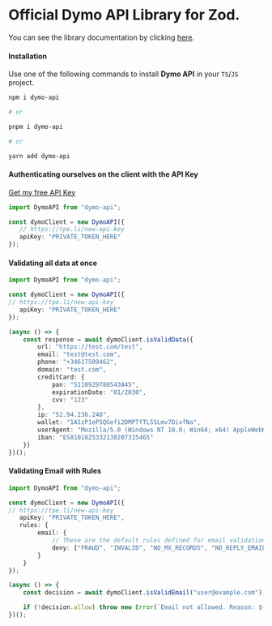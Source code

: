 # Official Dymo API Library for Zod.

You can see the library documentation by clicking [here](https://docs.tpeoficial.com/docs/dymo-api/getting-started/libraries?ch-pg=r-dm-node).

#### Installation

Use one of the following commands to install **Dymo API** in your `TS`/`JS` project.

```bash
npm i dymo-api

# or

pnpm i dymo-api

# or

yarn add dymo-api
```

#### Authenticating ourselves on the client with the API Key

[Get my free API Key](https://tpe.li/new-api-key?ch-pg=gh-dmapi-node-rd-step)

```ts
import DymoAPI from "dymo-api";

const dymoClient = new DymoAPI({
   // https://tpe.li/new-api-key
   apiKey: "PRIVATE_TOKEN_HERE" 
});

```

#### Validating all data at once

```ts
import DymoAPI from "dymo-api";

const dymoClient = new DymoAPI({
// https://tpe.li/new-api-key
   apiKey: "PRIVATE_TOKEN_HERE"
});

(async () => {
    const response = await dymoClient.isValidData({
        url: "https://test.com/test",
        email: "test@test.com", 
        phone: "+34617509462",
        domain: "test.com",
        creditCard: {
            pan: "5110929780543845",
            expirationDate: "01/2030",
            cvv: "123"
        },
        ip: "52.94.236.248",
        wallet: "1A1zP1eP5QGefi2DMPTfTL5SLmv7DivfNa",
        userAgent: "Mozilla/5.0 (Windows NT 10.0; Win64; x64) AppleWebKit/537.36 (KHTML, like Gecko) Chrome/138.0.0.0 Safari/537.36",
        iban: "ES8101825332130207315465"
    })
})();
```

#### Validating Email with Rules

```ts
import DymoAPI from "dymo-api";

const dymoClient = new DymoAPI({
// https://tpe.li/new-api-key
   apiKey: "PRIVATE_TOKEN_HERE",
   rules: {
        email: {
            // These are the default rules defined for email validation.
            deny: ["FRAUD", "INVALID", "NO_MX_RECORDS", "NO_REPLY_EMAIL"]
        }
    }
});

(async () => {
    const decision = await dymoClient.isValidEmail("user@example.com");

    if (!decision.allow) throw new Error(`Email not allowed. Reason: ${decision.reasons[0]}`);
})();
```